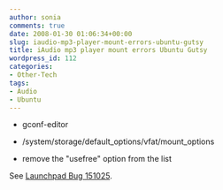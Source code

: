 ```yaml
---
author: sonia
comments: true
date: 2008-01-30 01:06:34+00:00
slug: iaudio-mp3-player-mount-errors-ubuntu-gutsy
title: iAudio mp3 player mount errors Ubuntu Gutsy
wordpress_id: 112
categories:
- Other-Tech
tags:
- Audio
- Ubuntu
---
```






	
  * gconf-editor

	
  * /system/storage/default_options/vfat/mount_options

	
  * remove the "usefree" option from the list


See [Launchpad Bug 151025](https://bugs.launchpad.net/ubuntu/+source/gnome-mount/+bug/151025).
